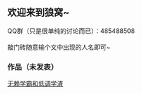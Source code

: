 ## 欢迎来到狼窝~

QQ群（只是很单纯的讨论而已）：485488508
<br>
<br>
敲门砖随意输个文中出现的人名即可~

### 作品（未发表）

[无赖学霸和低调学渣](https://wuweidelang.github.io/wulaixuebahedidiaoxuezha/)
